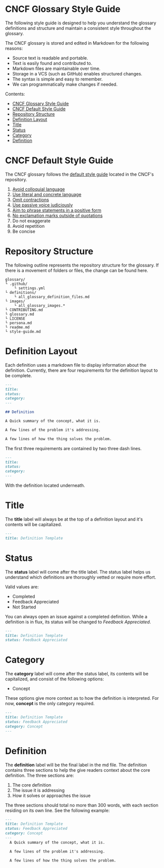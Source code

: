 # CNCF Glossary Style Guide 

The following style guide is designed to help you understand the glossary definitions and structure and maintain a consistent style throughout the glossary.

The CNCF glossary is stored and edited in Markdown for the following reasons:

- Source text is readable and portable.
- Text is easily found and contributed to.
- Markdown files are maintainable over time.
- Storage in a VCS (such as GitHub) enables structured changes.
- The syntax is simple and easy to remember.
- We can programmatically make changes if needed.

Contents:

- [CNCF Glossary Style Guide](#cncf-glossary-style-guide)
- [CNCF Default Style Guide](#cncf-default-style-guide)
- [Repository Structure](#repository-structure)
- [Definition Layout](#definition-layout)
- [Title](#title)
- [Status](#status)
- [Category](#category)
- [Definition](#definition)

# CNCF Default Style Guide

The CNCF glossary follows the [default style guide](https://github.com/cncf/foundation/blob/master/style-guide.md) located in the CNCF's repository. 


1. [Avoid colloquial language](https://en.wikipedia.org/wiki/Colloquialism)
2. [Use literal and concrete language](http://guidetogrammar.org/grammar/composition/abstract.htm)
3. [Omit contractions](https://en.wikipedia.org/wiki/Contraction_(grammar))
4. [Use passive voice judiciously](https://www.ef.com/ca/english-resources/english-grammar/passive-voice/)
5. [Aim to phrase statements in a positive form](https://examples.yourdictionary.com/positive-sentence-examples.html) 
6. [No exclamation marks outside of quotations](https://www.grammarly.com/blog/exclamation-mark/)
7. Do not exaggerate
8. Avoid repetition
9. Be concise

# Repository Structure

The following outline represents the repository structure for the glossary. If there is a movement of folders or files, the change can be found here.

```shell
glossary/
└ .github/
    └ settings.yml
└ definitions/
    └ all_glossary_definition_files.md
└ images/
    └ all_glossary_images.*
└ CONTRIBUTING.md
└ glossary.md
└ LICENSE
└ persona.md
└ readme.md
└ style-guide.md
```

# Definition Layout

Each definition uses a markdown file to display information about the definition. Currently, there are four requirements for the definition layout to be complete. 

```md
---
title: 
status: 
category: 
---

## Definition

A Quick summary of the concept, what it is.

A few lines of the problem it's addressing.

A few lines of how the thing solves the problem.
```

The first three requirements are contained by two three dash lines.

```md
---
title: 
status: 
category: 
---
```

With the definition located underneath.

# Title

The **title** label will always be at the top of a definition layout and it's contents will be capitalized. 

```md
---
title: Definition Template
```

# Status

The **status** label will come after the title label. The status label helps us understand which definitions are thoroughly vetted or require more effort.

Valid values are: 

- Completed
- Feedback Appreciated 
- Not Started

You can always open an issue against a completed definition. While a definition is in flux, its status will be changed to *Feedback Appreciated*.

```md
---
title: Definition Template
status: Feedback Appreciated
```

# Category

The **category** label will come after the status label, its contents will be capitalized, and consist of the following options:

- Concept

These options give more context as to how the definition is interpreted. For now, **concept** is the only category required.

```md
---
title: Definition Template
status: Feedback Appreciated
category: Concept
---
```

# Definition

The **definition** label will be the final label in the md file. The definition contains three sections to help the give readers context about the core definition. The three sections are:

1. The core definition 
2. The issue it is addressing
3. How it solves or approaches the issue

The three sections should total no more than 300 words, with each section residing on its own line. See the following example:

```md
---
title: Definition Template
status: Feedback Appreciated
category: Concept
---
  A Quick summary of the concept, what it is.

  A few lines of the problem it's addressing.

  A few lines of how the thing solves the problem.
```

